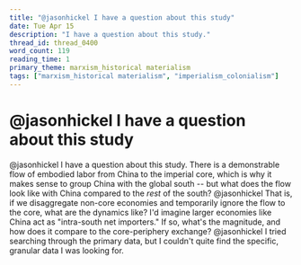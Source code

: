 ```yaml
---
title: "@jasonhickel I have a question about this study"
date: Tue Apr 15
description: "I have a question about this study."
thread_id: thread_0400
word_count: 119
reading_time: 1
primary_theme: marxism_historical materialism
tags: ["marxism_historical materialism", "imperialism_colonialism"]
---
```


# @jasonhickel I have a question about this study

@jasonhickel I have a question about this study. There is a demonstrable flow of embodied labor from China to the imperial core, which is why it makes sense to group China with the global south -- but what does the flow look like with China compared to the *rest* of the south? @jasonhickel That is, if we disaggregate non-core economies and temporarily ignore the flow to the core, what are the dynamics like? I'd imagine larger economies like China act as "intra-south net importers." If so, what's the magnitude, and how does it compare to the core-periphery exchange? @jasonhickel I tried searching through the primary data, but I couldn't quite find the specific, granular data I was looking for.